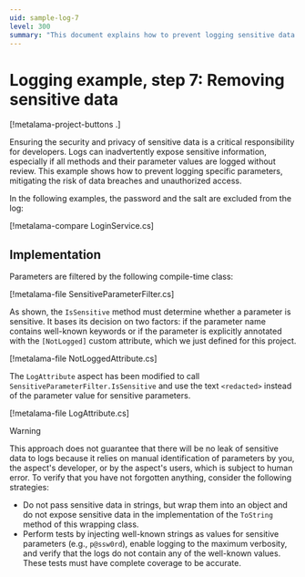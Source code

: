 ```yaml
---
uid: sample-log-7
level: 300
summary: "This document explains how to prevent logging sensitive data by filtering parameters and using custom attributes, with examples and implementation details."
---
```


# Logging example, step 7: Removing sensitive data

[!metalama-project-buttons .]

Ensuring the security and privacy of sensitive data is a critical responsibility for developers. Logs can inadvertently
expose sensitive information, especially if all methods and their parameter values are logged without review. This
example shows how to prevent logging specific parameters, mitigating the risk of data breaches and unauthorized access.

In the following examples, the password and the salt are excluded from the log:

[!metalama-compare LoginService.cs]

## Implementation

Parameters are filtered by the following compile-time class:

[!metalama-file SensitiveParameterFilter.cs]

As shown, the `IsSensitive` method must determine whether a parameter is sensitive. It bases its decision on two
factors: if the parameter name contains well-known keywords or if the parameter is explicitly annotated with
the `[NotLogged]` custom attribute, which we just defined for this project.

[!metalama-file NotLoggedAttribute.cs]

The `LogAttribute` aspect has been modified to call `SensitiveParameterFilter.IsSensitive` and use the text `<redacted>`
instead of the parameter value for sensitive parameters.

[!metalama-file LogAttribute.cs]

> [!WARNING]
> This approach does not guarantee that there will be no leak of sensitive data to logs because it relies on manual
> identification of parameters by you, the aspect's developer, or by the aspect's users, which is subject to human
> error.
> To verify that you have not forgotten anything, consider the following strategies:
>
>  * Do not pass sensitive data in strings, but wrap them into an object and do not expose sensitive data in the
     implementation of the `ToString` method of this wrapping class.
>  * Perform tests by injecting well-known strings as values for sensitive parameters (e.g., `p@ssw0rd`), enable logging
     to the maximum verbosity, and verify that the logs do not contain any of the well-known values. These tests must
     have complete coverage to be accurate.

